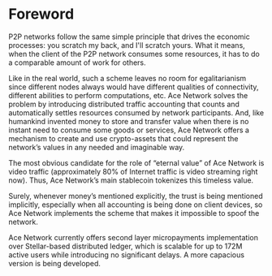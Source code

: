 # Foreword

P2P networks follow the same simple principle that drives the economic processes: you scratch my back, and I'll scratch yours. What it means, when the client of the P2P network consumes some resources, it has to do a comparable amount of work for others.

Like in the real world, such a scheme leaves no room for egalitarianism since different nodes always would have different qualities of connectivity, different abilities to perform computations, etc. Ace Network solves the problem by introducing distributed traffic accounting that counts and automatically settles resources consumed by network participants.  And, like humankind invented money to store and transfer value when there is no instant need to consume some goods or services, Ace Network offers a mechanism to create and use crypto-assets that could represent the network’s values in any needed and imaginable way.

The most obvious candidate for the role of “eternal value” of Ace Network is video traffic (approximately 80% of Internet traffic is video streaming right now). Thus, Ace Network’s main stablecoin tokenizes this timeless value.

Surely, whenever money’s mentioned explicitly, the trust is being mentioned implicitly, especially when all accounting is being done on client devices, so Ace Network implements the scheme that makes it impossible to spoof the network.

Ace Network currently offers second layer micropayments implementation over Stellar-based distributed ledger, which is scalable for up to 172M active users while introducing no significant delays. A more capacious version is being developed.
